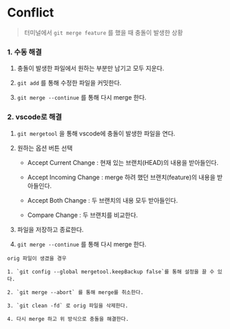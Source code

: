 # Conflict

> 터미널에서 `git merge feature` 를 했을 때 충돌이 발생한 상황

### 1. 수동 해결

1. 충돌이 발생한 파일에서 원하는 부분만 남기고 모두 지운다.

2. `git add` 를 통해 수정한 파일을 커밋한다.

3. `git merge --continue` 를 통해 다시 merge 한다.

### 2. vscode로 해결

1. `git mergetool` 을 통해 vscode에 충돌이 발생한 파일을 연다.

2. 원하는 옵션 버튼 선택

   - Accept Current Change : 현재 있는 브랜치(HEAD)의 내용을 받아들인다.

   - Accept Incoming Change : merge 하려 했던 브랜치(feature)의 내용을 받아들인다.

   - Accept Both Change : 두 브랜치의 내용 모두 받아들인다.

   - Compare Change : 두 브랜치를 비교한다.

3. 파일을 저장하고 종료한다.

4. `git merge --continue` 를 통해 다시 merge 한다.

```
orig 파일이 생겼을 경우

1. `git config --global mergetool.keepBackup false`를 통해 설정을 끌 수 있다.

2. `git merge --abort` 를 통해 merge를 취소한다.

3. `git clean -fd` 로 orig 파일을 삭제한다.

4. 다시 merge 하고 위 방식으로 충돌을 해결한다.
```
